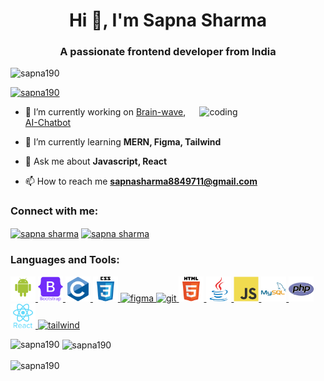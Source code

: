 
<h1 align="center">Hi 👋, I'm Sapna Sharma</h1>
<h3 align="center">A passionate frontend developer from India</h3>

<p align="left"> <img src="https://komarev.com/ghpvc/?username=sapna190&label=Profile%20views&color=0e75b6&style=flat" alt="sapna190" /> </p>

<p align="left"> <a href="https://github.com/ryo-ma/github-profile-trophy"><img src="https://github-profile-trophy.vercel.app/?username=sapna190" alt="sapna190" /></a> </p>
<img align="right"  width="40%"  alt="coding" src="https://cdn.dribbble.com/users/4055494/screenshots/15215756/media/d2b66c4ca0192aa26d103448b3d1518b.gif"/>


- 🔭 I’m currently working on [Brain-wave](https://github.com/Sapna190/Brain-wave.git), [AI-Chatbot](https://github.com/Sapna190/AI-Chatbot.git)

- 🌱 I’m currently learning **MERN, Figma, Tailwind**

- 💬 Ask me about **Javascript, React**

- 📫 How to reach me **sapnasharma8849711@gmail.com**

<h3 align="left">Connect with me:</h3>
<p align="left">
<a href="https://www.linkedin.com/in/sapna-sharma-318b47284/" target="blank"><img align="center" src="https://raw.githubusercontent.com/rahuldkjain/github-profile-readme-generator/master/src/images/icons/Social/linked-in-alt.svg" alt="sapna sharma" height="30" width="40" /></a>
<a href="https://www.hackerrank.com/profile/kittyworld9082" target="blank"><img align="center" src="https://raw.githubusercontent.com/rahuldkjain/github-profile-readme-generator/master/src/images/icons/Social/hackerrank.svg" alt="sapna sharma" height="30" width="40" /></a>
</p>

<h3 align="left">Languages and Tools:</h3>
<p align="left"> <a href="https://developer.android.com" target="_blank" rel="noreferrer"> <img src="https://raw.githubusercontent.com/devicons/devicon/master/icons/android/android-original-wordmark.svg" alt="android" width="40" height="40"/> </a> <a href="https://getbootstrap.com" target="_blank" rel="noreferrer"> <img src="https://raw.githubusercontent.com/devicons/devicon/master/icons/bootstrap/bootstrap-plain-wordmark.svg" alt="bootstrap" width="40" height="40"/> </a> <a href="https://www.cprogramming.com/" target="_blank" rel="noreferrer"> <img src="https://raw.githubusercontent.com/devicons/devicon/master/icons/c/c-original.svg" alt="c" width="40" height="40"/> </a> <a href="https://www.w3schools.com/css/" target="_blank" rel="noreferrer"> <img src="https://raw.githubusercontent.com/devicons/devicon/master/icons/css3/css3-original-wordmark.svg" alt="css3" width="40" height="40"/> </a> <a href="https://www.figma.com/" target="_blank" rel="noreferrer"> <img src="https://www.vectorlogo.zone/logos/figma/figma-icon.svg" alt="figma" width="40" height="40"/> </a> <a href="https://git-scm.com/" target="_blank" rel="noreferrer"> <img src="https://www.vectorlogo.zone/logos/git-scm/git-scm-icon.svg" alt="git" width="40" height="40"/> </a> <a href="https://www.w3.org/html/" target="_blank" rel="noreferrer"> <img src="https://raw.githubusercontent.com/devicons/devicon/master/icons/html5/html5-original-wordmark.svg" alt="html5" width="40" height="40"/> </a> <a href="https://www.java.com" target="_blank" rel="noreferrer"> <img src="https://raw.githubusercontent.com/devicons/devicon/master/icons/java/java-original.svg" alt="java" width="40" height="40"/> </a> <a href="https://developer.mozilla.org/en-US/docs/Web/JavaScript" target="_blank" rel="noreferrer"> <img src="https://raw.githubusercontent.com/devicons/devicon/master/icons/javascript/javascript-original.svg" alt="javascript" width="40" height="40"/> </a> <a href="https://www.mysql.com/" target="_blank" rel="noreferrer"> <img src="https://raw.githubusercontent.com/devicons/devicon/master/icons/mysql/mysql-original-wordmark.svg" alt="mysql" width="40" height="40"/> </a> <a href="https://www.php.net" target="_blank" rel="noreferrer"> <img src="https://raw.githubusercontent.com/devicons/devicon/master/icons/php/php-original.svg" alt="php" width="40" height="40"/> </a> <a href="https://reactjs.org/" target="_blank" rel="noreferrer"> <img src="https://raw.githubusercontent.com/devicons/devicon/master/icons/react/react-original-wordmark.svg" alt="react" width="40" height="40"/> </a> <a href="https://tailwindcss.com/" target="_blank" rel="noreferrer"> <img src="https://www.vectorlogo.zone/logos/tailwindcss/tailwindcss-icon.svg" alt="tailwind" width="40" height="40"/> </a> </p>

<p><img align="left" src="https://github-readme-stats.vercel.app/api/top-langs?username=sapna190&show_icons=true&locale=en&layout=compact" alt="sapna190" /></p>

<p>&nbsp;<img align="center" src="https://github-readme-stats.vercel.app/api?username=sapna190&show_icons=true&locale=en" alt="sapna190" /></p>

<p><img align="center" src="https://github-readme-streak-stats.herokuapp.com/?user=sapna190&" alt="sapna190" /></p>


